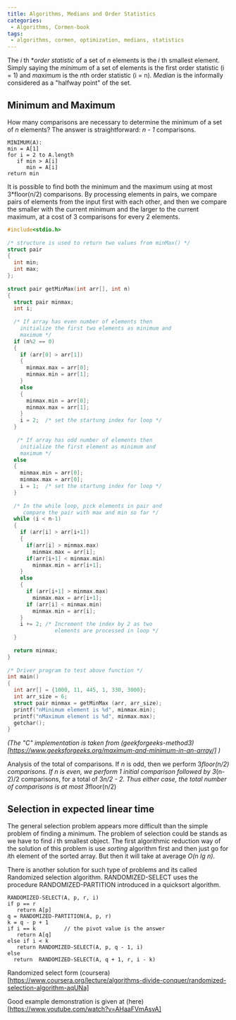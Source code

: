```yaml
---
title: Algorithms, Medians and Order Statistics
categories:
 - Algorithms, Cormen-book
tags:
 - algorithms, cormen, optimization, medians, statistics
---
```


The *i* th **order statistic* of a set of *n* elements is the *i* th smallest element. Simply saying the *minimum* of a set of elements is the first order statistic (i = 1) and *maximum* is the *n*th order statistic (i = n). *Median* is the informally considered as a "halfway point" of the set.

## Minimum and Maximum

How many comparisons are necessary to determine the minimum of a set of *n* elements? The answer is straightforward: *n - 1* comparisons.

```
MINIMUM(A):
min = A[1]
for i = 2 to A.length
   if min > A[i]
      min = A[i]
return min
```

It is possible to find both the minimum and the maximum using at most 3*floor(n/2) comparisons. By processing elements in pairs, we compare pairs of elements from the input first with each other, and then we compare the smaller with the current minimum and the larger to the current maximum, at a cost of 3 comparisons for every 2 elements.

```C
#include<stdio.h>
 
/* structure is used to return two values from minMax() */
struct pair 
{
  int min;
  int max;
};  
 
struct pair getMinMax(int arr[], int n)
{
  struct pair minmax;     
  int i;  
 
  /* If array has even number of elements then 
    initialize the first two elements as minimum and 
    maximum */
  if (n%2 == 0)
  {         
    if (arr[0] > arr[1])     
    {
      minmax.max = arr[0];
      minmax.min = arr[1];
    }  
    else
    {
      minmax.min = arr[0];
      minmax.max = arr[1];
    }
    i = 2;  /* set the startung index for loop */
  }  
 
   /* If array has odd number of elements then 
    initialize the first element as minimum and 
    maximum */
  else
  {
    minmax.min = arr[0];
    minmax.max = arr[0];
    i = 1;  /* set the startung index for loop */
  }
   
  /* In the while loop, pick elements in pair and 
     compare the pair with max and min so far */   
  while (i < n-1)  
  {          
    if (arr[i] > arr[i+1])          
    {
      if(arr[i] > minmax.max)        
        minmax.max = arr[i];
      if(arr[i+1] < minmax.min)          
        minmax.min = arr[i+1];        
    } 
    else        
    {
      if (arr[i+1] > minmax.max)        
        minmax.max = arr[i+1];
      if (arr[i] < minmax.min)          
        minmax.min = arr[i];        
    }        
    i += 2; /* Increment the index by 2 as two 
               elements are processed in loop */
  }            
 
  return minmax;
}    
 
/* Driver program to test above function */
int main()
{
  int arr[] = {1000, 11, 445, 1, 330, 3000};
  int arr_size = 6;
  struct pair minmax = getMinMax (arr, arr_size);
  printf("nMinimum element is %d", minmax.min);
  printf("nMaximum element is %d", minmax.max);
  getchar();
}
```

*(The "C" implementation is taken from (geekforgeeks-method3)[https://www.geeksforgeeks.org/maximum-and-minimum-in-an-array/] )*

Analysis of the total of comparisons. If *n* is odd, then we perform 3*floor(n/2) comparisons. If *n* is even, we perform 1 initial comparison followed by 3*(n-2)/2 comparisons, for a total of 3*n/2 - 2. Thus either case, the total number of comparisons is at most 3*floor(n/2)


## Selection in expected linear time

The general selection problem appears more difficult than the simple problem of finding a minimum. The problem of selection could be stands as we have to find *i* th smallest object. The first algorithmic reduction way of the solution of this problem is  use *sorting* algorithm first and then just go for *i*th element of the sorted array. But then it will take at average *O(n lg n)*.

There is another solution for such type of problems and its called Randomized selection algorithm. RANDOMIZED-SELECT uses the procedure RANDOMIZED-PARTITION introduced in a quicksort algorithm. 

```
RANDOMIZED-SELECT(A, p, r, i)
if p == r
   return A[p]
q = RANDOMIZED-PARTITION(A, p, r)
k = q - p + 1
if i == k         // the pivot value is the answer
   return A[q]
else if i < k
   return RANDOMIZED-SELECT(A, p, q - 1, i)
else
  return  RANDOMIZED-SELECT(A, q + 1, r, i - k)
```



Randomized select form (coursera)[https://www.coursera.org/lecture/algorithms-divide-conquer/randomized-selection-algorithm-aqUNa]

Good example demonstration is given at (here)[https://www.youtube.com/watch?v=AHaaFVmAsvA]




